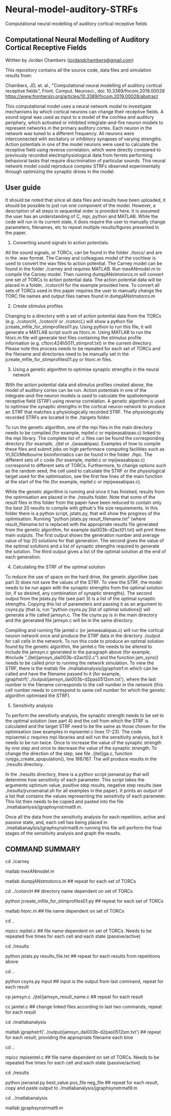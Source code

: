 # Neural-model-auditory-STRFs
Computational neural modelling of auditory cortical receptive fields



Computational Neural Modelling of Auditory Cortical Receptive Fields
--------------------------------------------------------------------
Written by Jordan Chambers (jordandchambers@gmail.com)

This repository contains all the source code, data files and simulation results from:

Chambers, JD, et. al., "Computational neural modelling of auditory cortical receptive fields", Front. Comput. Neurosci., doi: 10.3389/fncom.2019.00028
https://www.frontiersin.org/articles/10.3389/fncom.2019.00028/abstract

This computational model uses a neural network model to investigate mechanisms by which cortical neurons can change their receptive fields. A sound signal was used as input to a model of the cochlea and auditory periphery, which activated or inhibited integrate-and-fire neuron models to represent networks in the primary auditory cortex. Each neuron in the network was tuned to a different frequency. All neurons were interconnected with excitatory or inhibitory synapses of varying strengths. Action potentials in one of the model neurons were used to calculate the receptive field using reverse correlation, which were directly compared to previously recorded electrophysiological data from ferrets performing behavioral tasks that require discrimination of particular sounds. This neural network model could reproduce complex STRFs observed experimentally through optimizing the synaptic drives in the model. 

User guide
----------

It should be noted that since all data files and results have been uploaded, it should be possible to just run one component of the model. However, a description of all steps in sequential order is provided here. It is assumed the user has an understanding of C, mpi, python and MATLAB. While the code will run in its current state, it does require the user to manually change parameters, filenames, etc to repeat multiple results/figures presented in the paper.

1. Converting sound signals to action potentials.

All the sound signals, or TORCs, can be found in the folder ./torcs/ and are in the .wav format.
The Carney and colleagues model of the cochlear is used to convert the wav files to action potential. The Carney model can be found in the folder ./carney and requires MATLAB. Run mexANmodel.m to compile the Carney model. Then running dumpjANstmstorcs.m will convert one set of TORCs to action potential data. The action potential data will be placed in a folder, ./cotorcH for the example provided here. To convert all sets of TORCs used in this paper requires the user to manually change the TORC file names and output files names found in dumpjANstmstorcs.m

2. Create stimulus profiles

Changing to a directory with a set of action potential data from the TORCs (e.g. ./cotorcH, ./cotorcV or ./cotorcL) will show a python file jcreate_mfile_for_stimprofiles01.py. Using python to run this file, it will generate a MATLAB script such as htorc.m. Using MATLAB to run the htorc.m file will generate text files containing the stimulus profile information (e.g. c1torc424h5011_stimprof.txt) in the current directory. Please note this process needs to be repeated for each set of TORCs and the filename and directories need to be manually set in the jcreate_mfile_for_stimprofiles01.py or htorc.m files.

3. Using a genetic algorithm to optimise synaptic strengths in the neural network

With the action potential data and stimulus profiles created above, the model of auditory cortex can be run. Action potentials in one of the integrate-and-fire neuron models is used to calculate the spatiotemporal receptive field (STRF) using reverse correlation. A genetic algorithm is used to optimise the synaptic strengths in the cortical neuron network to produce an STRF that matches a physiologically recorded STRF. The physiologically recorded STRFs are located in the ./targets folder.

To run the genetic algorithm, one of the mpi files in the main directory needs to be compiled (for example, mpitel.c or mpijwasabipas.c) linked to the mpi library. The complete list of .c files can be found the corresponding directory (for example, ./jtel or ./jwasabipas). Examples of how to compile these files and submit jobs on high performace computing facilities such as VLSCI/Melbourne bioinformatics can be found in the folder ./hpc. The different sets of c code (for example, mpitel.c or mpijwasabipas.c) correspond to different sets of TORCs. Furthermore, to change options such as the random seed, the cell used to calculate the STRF or the physiological target used for the optimisation, see the first few lines of the main function at the start of the file (for example, mpitel.c or mpijwasabipas.c).

While the genetic algorithm is running and once it has finished, results from the optimisation are placed in the ./results folder. Note that some of the result files in this folder from the paper have been reduced to contain only the best 20 results to compile with github's file size requirements. In this folder there is a python script, jstats.py, that will show the progress of the optimisation. Running "python jstats.py result_filename.txt" (where result_filename.txt is replaced with the appropriate results file generated from the genetic algorithm, for example dai003b-d2act01.txt) will print three main outputs. The first output shows the generation number and average value of top 20 solutions for that generation. The second gives the value of the optimal solutions and a list of synaptic strengths required to generate the solution. The third output gives a list of the optimal solution at the end of each generation.

4. Calculating the STRF of the optimal solution

To reduce the use of space on the hard drive, the genetic algorithm (see part 3) does not save the values of the STRF. To view the STRF, the model needs to be run again with the synaptic strengths from the optimal solution (or, if so desired, any combination of synaptic strengths). The second output from the jstats.py file (see part 3) is a list of the optimal synaptic strengths. Copying this list of parameters and passing it as an argument to csyns.py (that is, run "python csyns.py [list of optimal solutions]) will generate a file called jamsyn.c. The file csyns.py is in the main directory and the generated file jamsyn.c will be in the same directory.

Compiling and running file jamtel.c (or jamwasabipas.c) will run the cortical neuron network once and produce the STRF data in the directory ./output for call cells in the network. To run this code to produce an optimal solution found by the genetic algorithm, the jamtel.c file needs to be altered to include the jamsyn.c generated in the paragraph above (for example, #include "./jtel/jamsyn_dai003b-d2act02.c") and the function jam_syns() needs to be called prior to running the network simulation. To view the STRF, there is the matlab file ./matlabanalysis/jgraphstrf.m which can be called and have the filename passed to it (for example, jgraphstrf('../output/jamsyn_dai003b-d2pas0512sm.txt'), where the last number in the filename corresponds to the cell number in the network (this cell number needs to correspond to same cell number for which the genetic algorithm optimised the STRF).

5. Sensitivity analysis

To perform the sensitivity analysis, the synaptic strength needs to be set to the optimal solution (see part 4) and the cell from which the STRF is calculated and the target STRF need to be the same as those chosen for the optimisation (see examples in mpisentel.c lines 17-23). The code mpisentel.c requires mpi libraries and will run the sensitivity analysis, but it needs to be run twice. Once to increase the value of the synaptic strength by one step and once to decrease the value of the synaptic strength. To change the direction of the step, see file ./jtel/jga.c, function runjga_create_spopulation(), line 166/167. The will produce results in the ./results directory.

In the ./results directory, there is a python script jsenanal.py that will determine how sensitivity of each parameter. This script takes the arguments optimum value, positive step results, negative step results (see ./results/jrunsenanal.sh for all examples in the paper). It prints an output of a list that contains the values representing the sensitivity of each parameter. This list then needs to be copied and pasted into the file ./matlabanlysis/jgraphsynstrmat9.m.

Once all the data from the sensitivity analysis for each repetition, active and passive state, and, each cell has being placed in ./matlabanaylsis/jgraphsynstrmat9.m running this file will perform the final stages of the sensitivity analysis and graph the results.

COMMAND SUMMARY
---------------

cd ./carney

matlab mexANmodel.m

matlab dumpjANstmstorcs.m ## repeat for each set of TORCs

cd ../cotorcH ## directory name dependent on set of TORCs

python jcreate_mfile_for_stimprofiles01.py ## repeat for each set of TORCs

matlab htorc.m ## file name dependent on set of TORCs

cd ..

mpicc mpitel.c ## file name dependent on set of TORCs. Needs to be repeated five times for each cell and each state (passive/active)

cd ./results

python jstats.py results_file.txt ## repeat for each results from repetitions above

cd ..

python csyns.py input ## input is the output from last command, repeat for each result

cp jamsyn.c ./jtel/jamsyn_result_name.c ## repeat for each result

cc jamtel.c ## change linked files according to last two commands, repeat for each result

cd ./matlabanalysis

matlab jgraphstrf('../output/jamsyn_dai003b-d2pas0512sm.txt') ## repeat for each result, providing the appropriate filename each time 

cd ..

mpicc mpisentel.c ## file name dependent on set of TORCs. Needs to be repeated five times for each cell and each state (passive/active)

cd ./results

python jsenanal.py best_value pos_file neg_file ## repeat for each result, copy and paste output to ./matlabanalysis/jgraphsynstrmat9.m

cd ../matlabanalysis

matlab jgraphsynstrmat9.m
